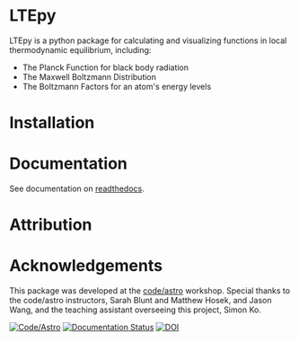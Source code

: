 # LTEpy

LTEpy is a python package for calculating and visualizing functions in local thermodynamic equilibrium, including:
* The Planck Function for black body radiation
* The Maxwell Boltzmann Distribution
* The Boltzmann Factors for an atom's energy levels

# Installation

# Documentation

See documentation on [readthedocs](https://ltepy.readthedocs.io/en/latest/).

# Attribution

# Acknowledgements
This package was developed at the [code/astro](https://semaphorep.github.io/codeastro/) workshop. Special thanks to the code/astro instructors, Sarah Blunt and Matthew Hosek, and Jason Wang, and the teaching assistant overseeing this project, Simon Ko.




[![Code/Astro](https://img.shields.io/badge/Made%20at-Code/Astro-blueviolet.svg)](https://semaphorep.github.io/codeastro/)
[![Documentation Status](https://readthedocs.org/projects/ltepy/badge/?version=latest)](https://ltepy.readthedocs.io/en/latest/?badge=latest)
[![DOI](https://zenodo.org/badge/664794683.svg)](https://zenodo.org/badge/latestdoi/664794683)

